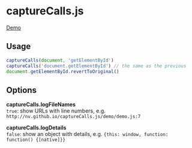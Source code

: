 # captureCalls.js

[Demo](http://www.youtube.com/watch?v=jm31znLczrU)

## Usage

```javascript
captureCalls(document, 'getElementById')
captureCalls('document.getElementById') // the same as the previous
document.getElementById.revertToOriginal()
```

## Options

**captureCalls.logFileNames**  
`true`: show URLs with line numbers, e.g. `http://nv.github.io/captureCalls.js/demo/demo.js:7`

**captureCalls.logDetails**  
`false`: show an object with details, e.g. `{this: window, function: function() {[native]}}`

